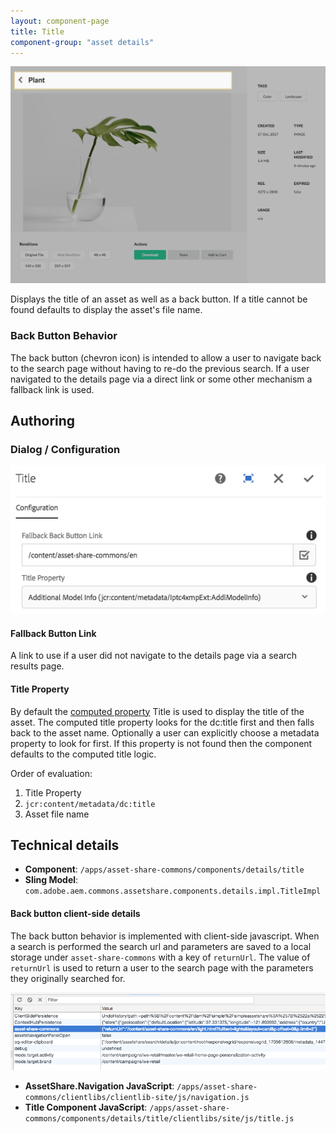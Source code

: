 ```yaml
---
layout: component-page
title: Title
component-group: "asset details"
---
```


![Title component - Center](./images/main.png)

Displays the title of an asset as well as a back button. If a title cannot be found defaults to display the asset's file name.

### Back Button Behavior

The back button (chevron icon) is intended to allow a user to navigate back to the search page without having to re-do the previous search. If a user navigated to the details page via a direct link or some other mechanism a fallback link is used.

## Authoring

### Dialog / Configuration

![Title dialog ](./images/dialog.png)

#### Fallback Button Link

A link to use if a user did not navigate to the details page via a search results page.

#### Title Property

By default the [computed property](../computed-properties.html) Title is used to display the title of the asset. The computed title property looks for the dc:title first and then falls back to the asset name. Optionally a user can explicitly choose a metadata property to look for first. If this property is not found then the component defaults to the computed title logic.

Order of evaluation:

1. Title Property
2. `jcr:content/metadata/dc:title`
3. Asset file name


## Technical details

* **Component**: `/apps/asset-share-commons/components/details/title`
* **Sling Model**: `com.adobe.aem.commons.assetshare.components.details.impl.TitleImpl`

#### Back button client-side details

The back button behavior is implemented with client-side javascript. When a search is performed the search url and parameters are saved to a local storage under `asset-share-commons` with a key of `returnUrl`. The value of `returnUrl` is used to return a user to the search page with the parameters they originally searched for.

![Local storage of returnUrl - Center](./images/local-storage-screenshot.png)



* **AssetShare.Navigation JavaScript**: `/apps/asset-share-commons/clientlibs/clientlib-site/js/navigation.js`
* **Title Component JavaScript**: `/apps/asset-share-commons/components/details/title/clientlibs/site/js/title.js`